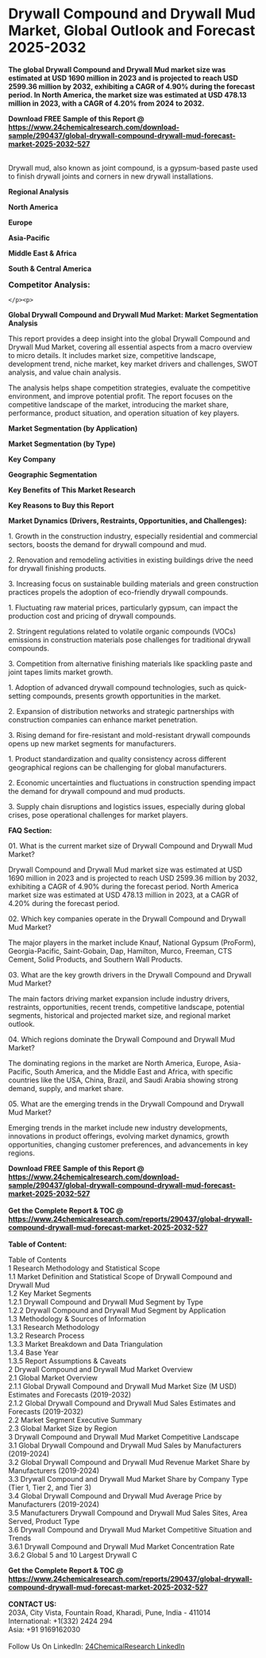 <h1>Drywall Compound and Drywall Mud Market, Global Outlook and Forecast 2025-2032</h1><p>
</p><p><strong>The global Drywall Compound and Drywall Mud market size was estimated at USD 1690 million in 2023 and is projected to reach USD 2599.36 million by 2032, exhibiting a CAGR of 4.90% during the forecast period. In North America, the market size was estimated at USD 478.13 million in 2023, with a CAGR of 4.20% from 2024 to 2032.</strong></p><p>
</p><div><b>Download FREE Sample of this Report @ 
            <a href="https://www.24chemicalresearch.com/download-sample/290437/global-drywall-compound-drywall-mud-forecast-market-2025-2032-527">
            https://www.24chemicalresearch.com/download-sample/290437/global-drywall-compound-drywall-mud-forecast-market-2025-2032-527</a></b></div><br><p>Drywall mud, also known as joint compound, is a gypsum-based paste used to finish drywall joints and corners in new drywall installations.</p><p>
<strong>Regional Analysis</strong></p><p>
<strong>North America</strong></p><p>
</p><p>
<strong>Europe</strong></p><p>
</p><p>
<strong>Asia-Pacific</strong></p><p>
</p><p>
<strong>Middle East &amp; Africa</strong></p><p>
</p><p>
<strong>South &amp; Central America</strong></p><p>
</p><p>
</p><p><strong style="font-size:16px">Competitor Analysis:</strong></p><p>

	</p><p>
<strong>Global Drywall Compound and Drywall Mud Market: Market Segmentation Analysis</strong></p><p>
</p><p>This report provides a deep insight into the global Drywall Compound and Drywall Mud Market, covering all essential aspects from a macro overview to micro details. It includes market size, competitive landscape, development trend, niche market, key market drivers and challenges, SWOT analysis, and value chain analysis.</p><p>
</p><p>The analysis helps shape competition strategies, evaluate the competitive environment, and improve potential profit. The report focuses on the competitive landscape of the market, introducing the market share, performance, product situation, and operation situation of key players.</p><p>
</p><p>
<strong>Market Segmentation (by Application)</strong></p><p>
</p><p>
</p><p>
<strong>Market Segmentation (by Type)</strong></p><p>
</p><p>
</p><p>
<strong>Key Company</strong></p><p>
</p><p>
</p><p>
<strong>Geographic Segmentation</strong></p><p>
</p><p>
</p><p>
<strong>Key Benefits of This Market Research</strong></p><p>
</p><p>
</p><p>
<strong>Key Reasons to Buy this Report</strong></p><p>
</p><p>
<strong>Market Dynamics (Drivers, Restraints, Opportunities, and Challenges):</strong></p><p>
</p><p>
</p><p>1. Growth in the construction industry, especially residential and commercial sectors, boosts the demand for drywall compound and mud.</p><p>
</p><p>2. Renovation and remodeling activities in existing buildings drive the need for drywall finishing products.</p><p>
</p><p>3. Increasing focus on sustainable building materials and green construction practices propels the adoption of eco-friendly drywall compounds.</p><p>
</p><p>
</p><p>1. Fluctuating raw material prices, particularly gypsum, can impact the production cost and pricing of drywall compounds.</p><p>
</p><p>2. Stringent regulations related to volatile organic compounds (VOCs) emissions in construction materials pose challenges for traditional drywall compounds.</p><p>
</p><p>3. Competition from alternative finishing materials like spackling paste and joint tapes limits market growth.</p><p>
</p><p>
</p><p>1. Adoption of advanced drywall compound technologies, such as quick-setting compounds, presents growth opportunities in the market.</p><p>
</p><p>2. Expansion of distribution networks and strategic partnerships with construction companies can enhance market penetration.</p><p>
</p><p>3. Rising demand for fire-resistant and mold-resistant drywall compounds opens up new market segments for manufacturers.</p><p>
</p><p>
</p><p>1. Product standardization and quality consistency across different geographical regions can be challenging for global manufacturers.</p><p>
</p><p>2. Economic uncertainties and fluctuations in construction spending impact the demand for drywall compound and mud products.</p><p>
</p><p>3. Supply chain disruptions and logistics issues, especially during global crises, pose operational challenges for market players.</p><p>
<strong>FAQ Section:</strong></p><p>
01. What is the current market size of Drywall Compound and Drywall Mud Market?</p><p>
</p><p>Drywall Compound and Drywall Mud market size was estimated at USD 1690 million in 2023 and is projected to reach USD 2599.36 million by 2032, exhibiting a CAGR of 4.90% during the forecast period. North America market size was estimated at USD 478.13 million in 2023, at a CAGR of 4.20% during the forecast period.</p><p>
02. Which key companies operate in the Drywall Compound and Drywall Mud Market?</p><p>
</p><p>The major players in the market include Knauf, National Gypsum (ProForm), Georgia-Pacific, Saint-Gobain, Dap, Hamilton, Murco, Freeman, CTS Cement, Solid Products, and Southern Wall Products.</p><p>
03. What are the key growth drivers in the Drywall Compound and Drywall Mud Market?</p><p>
</p><p>The main factors driving market expansion include industry drivers, restraints, opportunities, recent trends, competitive landscape, potential segments, historical and projected market size, and regional market outlook.</p><p>
04. Which regions dominate the Drywall Compound and Drywall Mud Market?</p><p>
</p><p>The dominating regions in the market are North America, Europe, Asia-Pacific, South America, and the Middle East and Africa, with specific countries like the USA, China, Brazil, and Saudi Arabia showing strong demand, supply, and market share.</p><p>
05. What are the emerging trends in the Drywall Compound and Drywall Mud Market?</p><p>
</p><p>Emerging trends in the market include new industry developments, innovations in product offerings, evolving market dynamics, growth opportunities, changing customer preferences, and advancements in key regions.</p><div><b>Download FREE Sample of this Report @ 
            <a href="https://www.24chemicalresearch.com/download-sample/290437/global-drywall-compound-drywall-mud-forecast-market-2025-2032-527">
            https://www.24chemicalresearch.com/download-sample/290437/global-drywall-compound-drywall-mud-forecast-market-2025-2032-527</a></b></div><br><div><b>Get the Complete Report & TOC @ 
            <a href="https://www.24chemicalresearch.com/reports/290437/global-drywall-compound-drywall-mud-forecast-market-2025-2032-527">
            https://www.24chemicalresearch.com/reports/290437/global-drywall-compound-drywall-mud-forecast-market-2025-2032-527</a></b></div><br>
            <b>Table of Content:</b><p>Table of Contents<br />
1 Research Methodology and Statistical Scope<br />
1.1 Market Definition and Statistical Scope of Drywall Compound and Drywall Mud<br />
1.2 Key Market Segments<br />
1.2.1 Drywall Compound and Drywall Mud Segment by Type<br />
1.2.2 Drywall Compound and Drywall Mud Segment by Application<br />
1.3 Methodology & Sources of Information<br />
1.3.1 Research Methodology<br />
1.3.2 Research Process<br />
1.3.3 Market Breakdown and Data Triangulation<br />
1.3.4 Base Year<br />
1.3.5 Report Assumptions & Caveats<br />
2 Drywall Compound and Drywall Mud Market Overview<br />
2.1 Global Market Overview<br />
2.1.1 Global Drywall Compound and Drywall Mud Market Size (M USD) Estimates and Forecasts (2019-2032)<br />
2.1.2 Global Drywall Compound and Drywall Mud Sales Estimates and Forecasts (2019-2032)<br />
2.2 Market Segment Executive Summary<br />
2.3 Global Market Size by Region<br />
3 Drywall Compound and Drywall Mud Market Competitive Landscape<br />
3.1 Global Drywall Compound and Drywall Mud Sales by Manufacturers (2019-2024)<br />
3.2 Global Drywall Compound and Drywall Mud Revenue Market Share by Manufacturers (2019-2024)<br />
3.3 Drywall Compound and Drywall Mud Market Share by Company Type (Tier 1, Tier 2, and Tier 3)<br />
3.4 Global Drywall Compound and Drywall Mud Average Price by Manufacturers (2019-2024)<br />
3.5 Manufacturers Drywall Compound and Drywall Mud Sales Sites, Area Served, Product Type<br />
3.6 Drywall Compound and Drywall Mud Market Competitive Situation and Trends<br />
3.6.1 Drywall Compound and Drywall Mud Market Concentration Rate<br />
3.6.2 Global 5 and 10 Largest Drywall C</p><div><b>Get the Complete Report & TOC @ 
            <a href="https://www.24chemicalresearch.com/reports/290437/global-drywall-compound-drywall-mud-forecast-market-2025-2032-527">
            https://www.24chemicalresearch.com/reports/290437/global-drywall-compound-drywall-mud-forecast-market-2025-2032-527</a></b></div><br><b>CONTACT US:</b><br>
            203A, City Vista, Fountain Road, Kharadi, Pune, India - 411014<br>
            International: +1(332) 2424 294<br>
            Asia: +91 9169162030 <br><br>
            Follow Us On LinkedIn: <a href="https://www.linkedin.com/company/24chemicalresearch/">24ChemicalResearch LinkedIn</a>